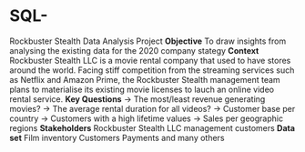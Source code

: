 # SQL-
Rockbuster Stealth Data Analysis Project 
**Objective** 
To draw insights from analysing the existing data for the 2020 company stategy 
**Context** 
Rockbuster Stealth LLC is a movie rental company that used to have stores around the world. Facing stiff competition from the streaming services such as Netflix and Amazon Prime, the Rockbuster Stealth management team plans to materialise its existing movie licenses to lauch an online video rental service. 
**Key Questions** 
→ The most/least revenue generating movies?
→ The average rental duration for all videos?
→ Customer base per country 
→ Customers with a high lifetime values 
→ Sales per geographic regions 
**Stakeholders** 
Rockbuster Stealth LLC management 
customers 
**Data set** 
Film inventory 
Customers
Payments 
and many others 
